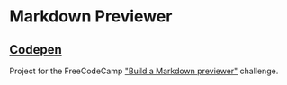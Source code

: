 # Markdown Previewer

## [Codepen](https://codepen.io/lezojeda/pen/WVrWPq)

Project for the FreeCodeCamp ["Build a Markdown previewer"](https://learn.freecodecamp.org/front-end-libraries/front-end-libraries-projects/build-a-markdown-previewer) challenge. 
